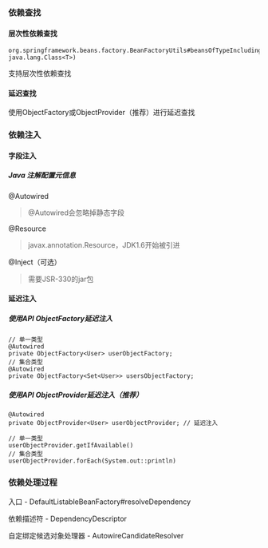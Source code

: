 ### 依赖查找
#### 层次性依赖查找
```
org.springframework.beans.factory.BeanFactoryUtils#beansOfTypeIncludingAncestors(org.springframework.beans.factory.ListableBeanFactory, java.lang.Class<T>)
```
支持层次性依赖查找

#### 延迟查找
使用ObjectFactory或ObjectProvider（推荐）进行延迟查找

### 依赖注入
#### 字段注入
##### Java 注解配置元信息
@Autowired
> @Autowired会忽略掉静态字段

@Resource
> javax.annotation.Resource，JDK1.6开始被引进

@Inject（可选）
> 需要JSR-330的jar包

#### 延迟注入
##### 使用API ObjectFactory延迟注入
```
// 单一类型
@Autowired
private ObjectFactory<User> userObjectFactory;
// 集合类型
@Autowired
private ObjectFactory<Set<User>> usersObjectFactory;
```

##### 使用API ObjectProvider延迟注入（推荐）
```
@Autowired
private ObjectProvider<User> userObjectProvider; // 延迟注入

// 单一类型
userObjectProvider.getIfAvailable()
// 集合类型
userObjectProvider.forEach(System.out::println)
```

### 依赖处理过程
入口 - DefaultListableBeanFactory#resolveDependency

依赖描述符 - DependencyDescriptor

自定绑定候选对象处理器 - AutowireCandidateResolver
